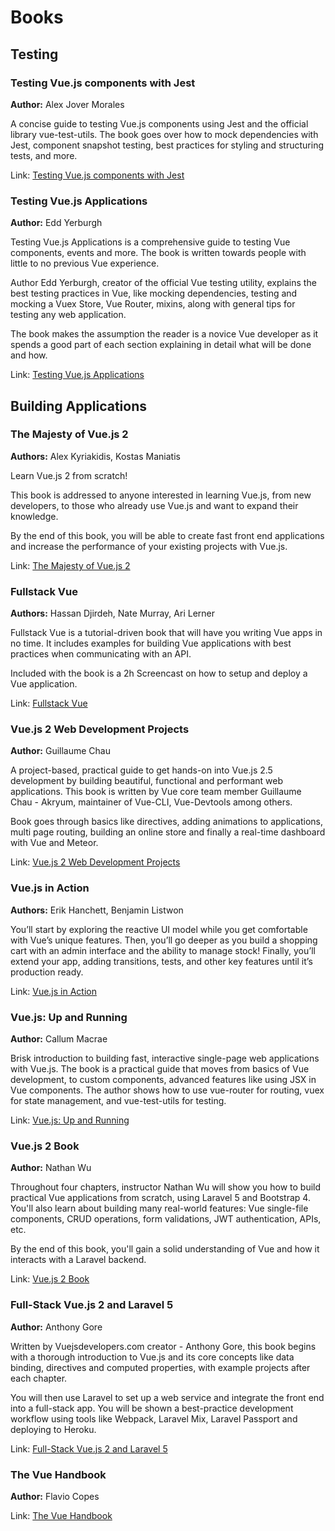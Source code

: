 # Books

## Testing

### Testing Vue.js components with Jest 
**Author:** Alex Jover Morales

A concise guide to testing Vue.js components using Jest and the official library vue-test-utils. The book goes over how to mock dependencies with Jest, component snapshot testing, best practices for styling and structuring tests, and more.

Link: [Testing Vue.js components with Jest](https://leanpub.com/testingvuejscomponentswithjest)

### Testing Vue.js Applications 
**Author:** Edd Yerburgh 

Testing Vue.js Applications is a comprehensive guide to testing Vue components, events and more. The book is written towards people with little to no previous Vue experience.
 
 Author Edd Yerburgh, creator of the official Vue testing utility, explains the best testing practices in Vue, like mocking dependencies, testing and mocking a Vuex Store, Vue Router, mixins, along with general tips for testing any web application.
 
 The book makes the assumption the reader is a novice Vue developer as it spends a good part of each section explaining in detail what will be done and how.

Link: [Testing Vue.js Applications](https://www.manning.com/books/testing-vue-js-applications)

## Building Applications

### The Majesty of Vue.js 2
**Authors:** Alex Kyriakidis, Kostas Maniatis

Learn Vue.js 2 from scratch! 

This book is addressed to anyone interested in learning Vue.js, from new developers, to those who already use Vue.js and want to expand their knowledge. 

By the end of this book, you will be able to create fast front end applications and increase the performance of your existing projects with Vue.js.

Link: [The Majesty of Vue.js 2](https://leanpub.com/vuejs2)

### Fullstack Vue
**Authors:** Hassan Djirdeh, Nate Murray, Ari Lerner

Fullstack Vue is a tutorial-driven book that will have you writing Vue apps in no time. It includes examples for building Vue applications with best practices when communicating with an API.

Included with the book is a 2h Screencast on how to setup and deploy a Vue application.

Link: [Fullstack Vue](https://www.fullstack.io/vue/)

### Vue.js 2 Web Development Projects
**Author:** Guillaume Chau

A project-based, practical guide to get hands-on into Vue.js 2.5 development by building beautiful, functional and performant web applications. This book is written by Vue core team member Guillaume Chau - Akryum, maintainer of Vue-CLI, Vue-Devtools among others.

Book goes through basics like directives, adding animations to applications, multi page routing, building an online store and finally a real-time dashboard with Vue and Meteor.

Link: [Vue.js 2 Web Development Projects](https://www.packtpub.com/web-development/vuejs-2-web-development-projects)

### Vue.js in Action
**Authors:** Erik Hanchett, Benjamin Listwon

You’ll start by exploring the reactive UI model while you get comfortable with Vue’s unique features. Then, you’ll go deeper as you build a shopping cart with an admin interface and the ability to manage stock! Finally, you’ll extend your app, adding transitions, tests, and other key features until it’s production ready. 

Link: [Vue.js in Action](https://www.manning.com/books/vue-js-in-action)

### Vue.js: Up and Running
**Author:** Callum Macrae

Brisk introduction to building fast, interactive single-page web applications with Vue.js. The book is a practical guide that moves from basics of Vue development, to custom components, advanced features like using JSX in Vue components. The author shows how to use vue-router for routing, vuex for state management, and vue-test-utils for testing.

Link: [Vue.js: Up and Running](http://shop.oreilly.com/product/0636920103455)

### Vue.js 2 Book
**Author:** Nathan Wu

Throughout four chapters, instructor Nathan Wu will show you how to build practical Vue applications from scratch, using Laravel 5 and Bootstrap 4. You'll also learn about building many real-world features: Vue single-file components, CRUD operations, form validations, JWT authentication, APIs, etc.

By the end of this book, you'll gain a solid understanding of Vue and how it interacts with a Laravel backend.

Link: [Vue.js 2 Book](https://vuejsbook.com/)

### Full-Stack Vue.js 2 and Laravel 5
**Author:** Anthony Gore

Written by Vuejsdevelopers.com creator - Anthony Gore, this book begins with a thorough introduction to Vue.js and its core concepts like data binding, directives and computed properties, with example projects after each chapter.

You will then use Laravel to set up a web service and integrate the front end into a full-stack app. You will be shown a best-practice development workflow using tools like Webpack, Laravel Mix, Laravel Passport and deploying to Heroku.

Link: [Full-Stack Vue.js 2 and Laravel 5](https://www.packtpub.com/application-development/full-stack-vuejs-2-and-laravel-5)

### The Vue Handbook
**Author:**  Flavio Copes

Link: [The Vue Handbook](https://vuehandbook.com/)
